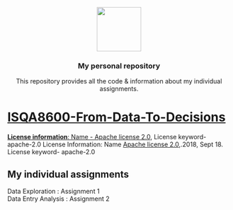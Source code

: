 <p align="center">
  <img height="100" src="https://www.unomaha.edu/university-communications/downloadables/lock-up/uno-lock-up-color-black.png">
</p>
<h3 align="center">My personal repository</h3>
<p align="center">This repository provides all the code & information about my individual assignments.</p>
<p align="center">
<a href="https://en.wikipedia.org/wiki/Apache_License">

</p>

# ISQA8600-From-Data-To-Decisions

**License information**: Name - [Apache license 2.0](https://www.apache.org/licenses/LICENSE-2.0),  License keyword- apache-2.0
  License Information: Name [Apache license 2.0](https://www.apache.org/licenses/LICENSE-2.0),.2018, Sept 18. License keyword- apache-2.0
## My individual assignments
  Data Exploration : Assignment 1\
  Data Entry Analysis : Assignment 2
  


